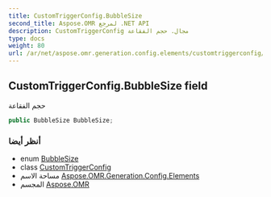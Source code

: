 ```yaml
---
title: CustomTriggerConfig.BubbleSize
second_title: Aspose.OMR لمرجع .NET API
description: CustomTriggerConfig مجال. حجم الفقاعة
type: docs
weight: 80
url: /ar/net/aspose.omr.generation.config.elements/customtriggerconfig/bubblesize/
---
```

## CustomTriggerConfig.BubbleSize field

حجم الفقاعة

```csharp
public BubbleSize BubbleSize;
```

### أنظر أيضا

* enum [BubbleSize](../../../aspose.omr.generation/bubblesize/)
* class [CustomTriggerConfig](../)
* مساحة الاسم [Aspose.OMR.Generation.Config.Elements](../../customtriggerconfig/)
* المجسم [Aspose.OMR](../../../)


